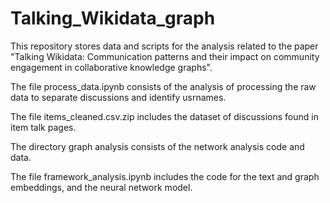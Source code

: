 # Talking_Wikidata_graph

This repository stores data and scripts for the analysis related to the paper "Talking Wikidata: Communication patterns and their impact on community engagement in collaborative knowledge graphs".

The file process_data.ipynb consists of the analysis of processing the raw data to separate discussions and identify usrnames.

The file items_cleaned.csv.zip includes the dataset of discussions found in item talk pages.

The directory graph analysis consists of the network analysis code and data.

The file framework_analysis.ipynb includes the code for the text and graph embeddings, and the neural network model.
